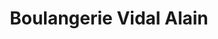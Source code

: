 ---
title: "Boulangerie Vidal Alain"
url: /saint-andiol/boulangerie-vidal-alain/
shop: boulangerie
---